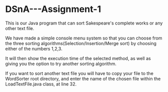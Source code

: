 # DSnA---Assignment-1

This is our Java program that can sort Sakespeare's complete works or any other text file.

We have made a simple console menu system so that you can choose from the three sorting algorithms(Selection/Insertion/Merge sort) 
by choosing either of the numbers 1,2,3. 

It will then show the execution time of the selected method, as well as giving you the option to try another sorting algorithm.

If you want to sort another text file you will have to copy your file to the WordSorter root directory, and enter the name of the 
chosen file within the LoadTextFile.java class, at line 32.
